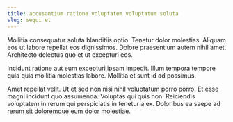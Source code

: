 ```yaml
---
title: accusantium ratione voluptatem voluptatum soluta
slug: sequi et
---
```


Mollitia consequatur soluta blanditiis optio. Tenetur dolor molestias. Aliquam eos ut labore repellat eos dignissimos. Dolore praesentium autem nihil amet. Architecto delectus quo et ut excepturi eos.

Incidunt ratione aut eum excepturi ipsam impedit. Illum tempora tempore quia quia mollitia molestias labore. Mollitia et sunt id ad possimus.

Amet repellat velit. Ut et sed non nisi nihil voluptatum porro porro. Et esse magni incidunt quo assumenda. Voluptas qui quis non. Reiciendis voluptatem in rerum qui perspiciatis in tenetur a ex. Doloribus ea saepe ad rerum sit doloremque eum dolor molestiae.
